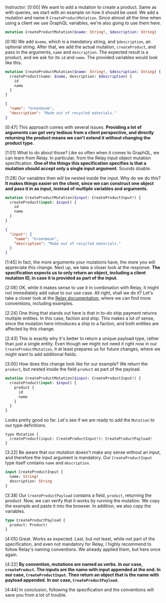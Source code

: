 Instructor: [0:00] We want to add a mutation to create a product. Same as with queries, we start with an example on how it should be used. We add a mutation and name it `CreateProductMutation`. Since almost all the time when using a client we use GraphQL variables, we're also going to use them here.

```graphql
mutation CreateProductMutation($name: String!, $description: String)
```

[0:18] We add `$name`, which is a mandatory string, and `$description`, an optional string. After that, we add the actual mutation, `createProduct`, and pass in the arguments, `name` and `description`. The expected result is a product, and we ask for its `id` and `name`. The provided variables would look like this.

```graphql
mutation CreateProductMutation($name: String!, $description: String) {
  createProduct(name: $name, description: $description) {
    id
    name
  }
}
```

```json
{
  "name": "Greenbook",
  "description": "Made out of recycled materials."
}
```

[0:47] This approach comes with several issues. **Providing a lot of arguments can get very tedious from a client perspective, and directly returning the product means we can't extend it without changing the product type.**

[1:01] What to do about those? Like so often when it comes to GraphQL, we can learn from Relay. In particular, from the Relay input object mutation specification. **One of the things this specification specifies is that a mutation should accept only a single input argument.** Sounds doable.

[1:28] Our variables then will be nested inside the input. Why do we do this? **It makes things easier on the client, since we can construct one object and pass it in as input, instead of multiple variables and arguments.**

```graphql
mutation CreateProductMutation($input: CreateProductInput!) {
  createProduct(input: $input) {
    id
    name
  }
}
```

```json
{
  "input": {
    "name": "Greenbook",
    "description": "Made out of recycled materials."
  }
}
```

[1:45] In fact, the more arguments your mutations have, the more you will appreciate this change. Next up, we take a closer look at the response. **The specification expects us to only return an object, including a client mutation ID, in case it is provided as part of the input.**

[2:06] OK, while it makes sense to use it in combination with Relay, it might not immediately add value to our use case. All right, shall we do it? Let's take a closer look at the [Relay documentation](https://relay.dev/docs/en/graphql-server-specification#mutations), where we can find more conventions, including examples.

[2:24] One thing that stands out here is that in to-do ship payment returns multiple entities. In this case, faction and ship. This makes a lot of sense, since the mutation here introduces a ship to a faction, and both entities are affected by this change.

[2:43] This is exactly why it's better to return a unique payload type, rather than just a single entity. Even though we might not need it right now in our `CreateProductMutation`, it at least prepares us for future changes, where we might want to add additional fields.

[3:00] How does this change look like for our example? We return the `product`, but nested inside the field `product` as part of the payload. 

```graphql
mutation CreateProductMutation($input: CreateProductInput!) {
  createProduct(input: $input) {
    product {
      id
      name
    }
  }
}
```

Looks pretty good so far. Let's see if we are ready to add the `Mutation` to our type definitions.

```grapql
type Mutation {
  createProduct(input: CreateProductInput!): CreateProductPayload!
}
```

[3:22] Be aware that our mutation doesn't make any sense without an input, and therefore the input argument is mandatory. Our `CreateProductInput` type itself contains `name` and `description`.

```graphql
input CreateProductInput {
  name: String!
  description: String
}
```

[3:38] Our `CreateProductPayload` contains a field, `product`, returning the product. Now, we can verify that it works by running the mutation. We copy the example and paste it into the browser. In addition, we also copy the variables.

```graphql
type CreateProductPayload {
  product: Product!
}
```

[4:05] Great. Works as expected. Last, but not least, while not part of the specification, and even not mandatory for Relay, I highly recommend to follow Relay's naming conventions. We already applied them, but here once again.

[4:22] **By convention, mutations are named as verbs. In our case, `createProduct`. The inputs are the name with input appended at the end. In our case, `CreateProductInput`. Then return an object that is the name with payload appended. In our case, `CreateProductPayload`.**

[4:44] In conclusion, following the specification and the conventions will save you from a lot of trouble.
